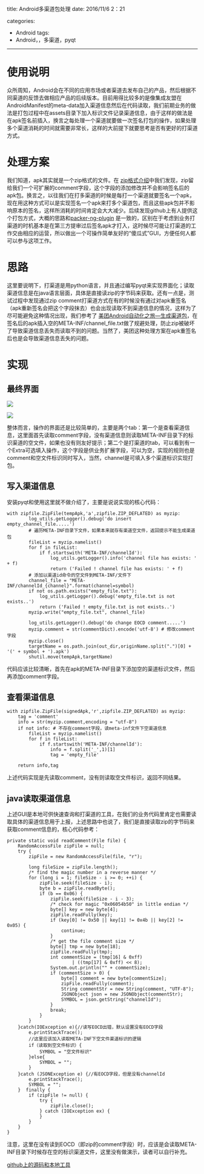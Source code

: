 title: Android多渠道包处理
date: 2016/11/6 2：21

categories:
- Android
tags:
- Android，，多渠道，pyqt
---

# 使用说明
众所周知，Android会在不同的应用市场或者渠道去发布自己的产品，然后根据不同渠道的反馈去做相应产品的后续版本。目前用得比较多的是像集成友盟在AndroidManifest的meta-data加入渠道信息然后在代码读取，我们前期业务的做法是打包过程中在assets目录下加入标识文件记录渠道信息，由于这样的做法是在apk签名前插入，换言之每处理一个渠道就要做一次签名打包的操作，如果处理多个渠道消耗的时间就需要非常长，这样的大前提下就要思考是否有更好的打渠道方式。<!-- more -->

# 处理方案

我们知道，apk其实就是一个zip格式的文件。在 [zip格式介绍](https://pkware.cachefly.net/webdocs/casestudies/APPNOTE.TXT)中我们发现，zip留给我们一个可扩展的comment字段，这个字段的添加修改并不会影响签名后的apk包。换言之，以往我们在打多渠道的时候是每打一个渠道就要签名一个apk，现在用这种方式可以是实现签名一个apk来打多个渠道包，而且这些apk包并不影响原本的签名，这样所消耗的时间肯定会大大减少。后续发现github上有人提供这个打包方式，大概的思路和[packer-ng-plugin](https://github.com/mcxiaoke/packer-ng-plugin) 是一致的，区别在于考虑到业务打渠道的时机基本是在第三方提审过后签名apk才打入，这时候尽可能让打渠道的工作交由相应的运营，所以做出一个可操作简单友好的“傻瓜式”GUI，方便任何人都可以参与这项工作。

# 思路

这里要说明下，打渠道是用python语言，并且通过编写pyqt来实现界面化；读取渠道信息是在java语言层面，具体是直接读zip的字节码来获取。还有一点是，测试过程中发现通过zip comment打渠道方式在有的时候没有通过对apk重签名（apk重新签名会把这个字段抹去）也会出现读取不到渠道信息的情况，这样为了尽可能避免这种情况出现，我们参考了 [美团Android自动化之旅—生成渠道包](http://tech.meituan.com/mt-apk-packaging.html)，在签名后的apk插入空的META-INF/channel_file.txt做了规避处理，防止zip被破坏了导致渠道信息丢失而读取不到的问题。当然了，美团这种处理方案在apk重签名后也是会导致渠道信息丢失的问题。

# 实现

## 最终界面

![](http://i.imgur.com/H5AkBcn.png)

![](http://i.imgur.com/muTxwrF.png)

整体而言，操作的界面还是比较简单的，主要是两个tab：第一个是查看渠道信息，这里面首先读取comment字段，没有渠道信息则读取META-INF目录下的标识渠道的空文件，如果也没有则友好提示；第二个是打渠道的tab，可以看到有一个Extra可选填入操作，这个字段是供业务扩展字段，可以为空，实现的规则也是comment和空文件标识同时写入，当然，channel是可填入多个渠道标识实现打包。

## 写入渠道信息

安装pyqt和使用这里就不做介绍了，主要是说说实现的核心代码：

 	with zipfile.ZipFile(tempApk,'a',zipfile.ZIP_DEFLATED) as myzip:
            log_utils.getLogger().debug('do insert empty_channel_file.....')
            # 遍历META-INF目录下文件，如果本来就存有渠道空文件，返回提示不能生成渠道包
            fileList = myzip.namelist()
            for f in fileList:
                if f.startswith('META-INF/channelId'):
                    log_utils.getLogger().info('channel file has exists: ' + f)
                    return ('Failed ! channel file has exists: ' + f)
            # 添加以渠道id命令的空文件到META-INF/文件下
            channel_file = "META-INF/channelId_{channel}".format(channel=symbol)
            if not os.path.exists("empty_file.txt"):
                log_utils.getLogger().debug('empty_file.txt is not exists..')
                return ('Failed ! empty_file.txt is not exists..')
            myzip.write("empty_file.txt", channel_file)

            log_utils.getLogger().debug('do change EOCD comment.....')
            myzip.comment = str(commentDict).encode('utf-8') # 修改comment字段
            myzip.close()
            targetName = os.path.join(out_dir,originName.split(".")[0] + '(' + symbol + ').apk')
            shutil.move(tempApk,targetName)

代码应该比较清晰，首先在apk的META-INF目录下添加空的渠道标识文件，然后再添加comment字段。

## 查看渠道信息

    with zipfile.ZipFile(signedApk,'r',zipfile.ZIP_DEFLATED) as myzip:
        tag = 'comment'
        info = str(myzip.comment,encoding = "utf-8")
        if not info: # 不存在comment字段，读meta-inf文件下空渠道信息
            fileList = myzip.namelist()
            for f in fileList:
                if f.startswith('META-INF/channelId'):
                    info = f.split('_',1)[1]
                    tag = 'empty_file'

        return info,tag

上述代码实现是先读取comment，没有则读取空文件标识，返回不同结果。


## java读取渠道信息

上述GUI是本地可供快速查询和打渠道的工具，在我们的业务代码里肯定也需要读取具体的渠道信息用于上报，上述思路中也说了，我们是直接读取zip的字节码来获取comment信息的，核心代码参考：

	private static void readComment(File file) {
		RandomAccessFile zipFile = null;
		try {
			zipFile = new RandomAccessFile(file, "r");

			long fileSize = zipFile.length();
			/* find the magic number in a reverse manner */
			for (long i = 1; fileSize - i >= 0; ++i) {
				zipFile.seek(fileSize - i);
				byte b = zipFile.readByte();
				if (b == 0x06) {
					zipFile.seek(fileSize - i - 3);
					/* check for magic "0x06054b50" in little endian */
					byte[] key = new byte[4];
					zipFile.readFully(key);
					if (key[0] != 0x50 || key[1] != 0x4b || key[2] != 0x05) {
						continue;
					}
					/* get the file comment size */
					byte[] tmp = new byte[18];
					zipFile.readFully(tmp);
					int commentSize = (tmp[16] & 0xff)
							| ((tmp[17] & 0xff) << 8);
					System.out.println("" + commentSize);
					if (commentSize > 0) {
						byte[] comment = new byte[commentSize];
						zipFile.readFully(comment);
						String commentStr = new String(comment, "UTF-8");
						JSONObject json = new JSONObject(commentStr);
						SYMBOL = json.getString("channelId");
					}
					break;
				}
			}
		}catch(IOException e){//读写EOCD出错，默认设置没有EOCD字段
			e.printStackTrace();
			//这里应该加入读取META-INF下空文件渠道标识的逻辑
			if（读取到空文件标识）{
				SYMBOL = "空文件标识"
			}else{
				SYMBOL = "";
			}
		}catch (JSONException e) {//有EOCD字段，但是没有channelId
			e.printStackTrace();
			SYMBOL = "";
		}  finally {
			if (zipFile != null) {
				try {
					zipFile.close();
				} catch (IOException ex) {
				}
			}
		}
	}

注意，这里在没有读到EOCD（即zip的comment字段）时，应该是会读取META-INF目录下时候存在空的标识渠道文件，这里没有做演示，读者可以自行补充。

[github上的源码和本地工具](https://github.com/hellokugo/packageMultiChannel)

